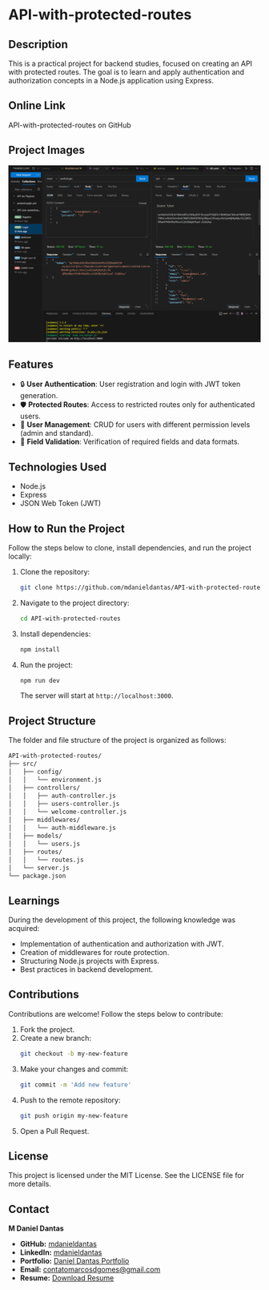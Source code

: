 # API-with-protected-routes

## Description
This is a practical project for backend studies, focused on creating an API with protected routes. The goal is to learn and apply authentication and authorization concepts in a Node.js application using Express.

## Online Link
API-with-protected-routes on GitHub

## Project Images
![Project](./src/assets/images/image.png)

## Features
- 🔒 **User Authentication**: User registration and login with JWT token generation.
- 🛡️ **Protected Routes**: Access to restricted routes only for authenticated users.
- 👥 **User Management**: CRUD for users with different permission levels (admin and standard).
- 📧 **Field Validation**: Verification of required fields and data formats.

## Technologies Used
- Node.js
- Express
- JSON Web Token (JWT)

## How to Run the Project
Follow the steps below to clone, install dependencies, and run the project locally:

1. Clone the repository:
   ```bash
   git clone https://github.com/mdanieldantas/API-with-protected-routes.git
   ```
2. Navigate to the project directory:
   ```bash
   cd API-with-protected-routes
   ```
3. Install dependencies:
   ```bash
   npm install
   ```
4. Run the project:
   ```bash
   npm run dev
   ```
   The server will start at `http://localhost:3000`.

## Project Structure
The folder and file structure of the project is organized as follows:

```
API-with-protected-routes/
├── src/
│   ├── config/
│   │   └── environment.js
│   ├── controllers/
│   │   ├── auth-controller.js
│   │   ├── users-controller.js
│   │   └── welcome-controller.js
│   ├── middlewares/
│   │   └── auth-middleware.js
│   ├── models/
│   │   └── users.js
│   ├── routes/
│   │   └── routes.js
│   └── server.js
└── package.json
```

## Learnings
During the development of this project, the following knowledge was acquired:
- Implementation of authentication and authorization with JWT.
- Creation of middlewares for route protection.
- Structuring Node.js projects with Express.
- Best practices in backend development.

## Contributions
Contributions are welcome! Follow the steps below to contribute:

1. Fork the project.
2. Create a new branch:
   ```bash
   git checkout -b my-new-feature
   ```
3. Make your changes and commit:
   ```bash
   git commit -m 'Add new feature'
   ```
4. Push to the remote repository:
   ```bash
   git push origin my-new-feature
   ```
5. Open a Pull Request.

## License
This project is licensed under the MIT License. See the LICENSE file for more details.

## Contact

**M Daniel Dantas**

- **GitHub:** [mdanieldantas](https://github.com/mdanieldantas)
- **LinkedIn:** [mdanieldantas](https://www.linkedin.com/in/mdanieldantas)
- **Portfolio:** [Daniel Dantas Portfolio](https://danieldantasdev.vercel.app)
- **Email:** [contatomarcosdgomes@gmail.com](mailto:contatomarcosdgomes@gmail.com)
- **Resume:** [Download Resume](https://docs.google.com/document/d/1_FpPYPXiifH1B3BDWnJuNk05DQfddCOBqFxyT6Citg4/edit?usp=sharing)

